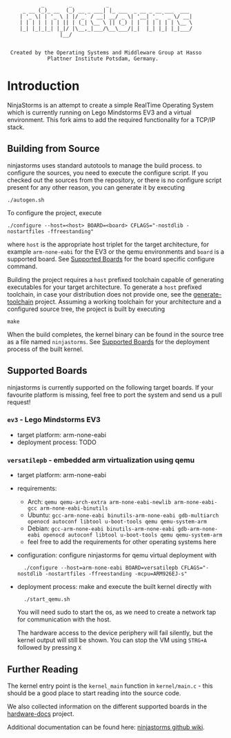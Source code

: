 
               _        _           _
         _ __ (_)_ __  (_) __ _ ___| |_ ___  _ __ _ __ ___  ___
        | '_ \| | '_ \ | |/ _` / __| __/ _ \| '__| '_ ` _ \/ __|
        | | | | | | | || | (_| \__ \ || (_) | |  | | | | | \__ \
        |_| |_|_|_| |_|/ |\__,_|___/\__\___/|_|  |_| |_| |_|___/
                     |__/


     Created by the Operating Systems and Middleware Group at Hasso
                 Plattner Institute Potsdam, Germany.

# Introduction

NinjaStorms is an attempt to create a simple RealTime Operating System which
is currently running on Lego Mindstorms EV3 and a virtual environment. This fork aims to add the required functionality for a TCP/IP stack.

## Building from Source

ninjastorms uses standard autotools to manage the build process. to configure
the sources, you need to execute the configure script. If you checked out the
sources from the repository, or there is no configure script present for any
other reason, you can generate it by executing

    ./autogen.sh

To configure the project, execute

    ./configure --host=<host> BOARD=<board> CFLAGS="-nostdlib -nostartfiles -ffreestanding"

where `host` is the appropriate host triplet for the target architecture,
for example `arm-none-eabi` for the EV3 or the qemu environments and `board`
is a supported board. See [Supported Boards](#supported-boards) for the board specific configure command.

Building the project requires a `host` prefixed toolchain capable of generating
executables for your target architecture. To generate a `host` prefixed
toolchain, in case your distribution does not provide one, see the
[generate-toolchain](https://github.com/ninjastorms/toolchain-generator)
project. Assuming a working toolchain for your architecture and a configured
source tree, the project is built by executing

    make

When the build completes, the kernel binary can be found in the source tree
as a file named `ninjastorms`. See [Supported Boards](#supported-boards) for the deployment
process of the built kernel.

## Supported Boards

ninjastorms is currently supported on the following target boards. If your
favourite platform is missing, feel free to port the system and send us a
pull request!

### `ev3` - Lego Mindstorms EV3

- target platform: arm-none-eabi
- deployment process: TODO

### `versatilepb` - embedded arm virtualization using qemu

- target platform: arm-none-eabi
- requirements:
  - Arch: `qemu qemu-arch-extra arm-none-eabi-newlib arm-none-eabi-gcc arm-none-eabi-binutils`
  - Ubuntu: `gcc-arm-none-eabi binutils-arm-none-eabi gdb-multiarch openocd autoconf libtool u-boot-tools qemu qemu-system-arm`
  - Debian: `gcc-arm-none-eabi binutils-arm-none-eabi gdb-arm-none-eabi openocd autoconf libtool u-boot-tools qemu qemu-system-arm`
  - feel free to add the requirements for other operating systems here
- configuration: configure ninjastorms for qemu virtual deployment with

        ./configure --host=arm-none-eabi BOARD=versatilepb CFLAGS="-nostdlib -nostartfiles -ffreestanding -mcpu=ARM926EJ-s"

- deployment process: make and execute the built kernel directly with

        ./start_qemu.sh

  You will need sudo to start the os, as we need to create a network tap for communication with the host.

  The hardware access to the device periphery will fail silently, but the
  kernel output will still be shown.
  You can stop the VM using `STRG+A` followed by pressing `X`

## Further Reading

The kernel entry point is the `kernel_main` function in `kernel/main.c` - this
should be a good place to start reading into the source code.

We also collected information on the different supported boards in the
[hardware-docs](https://github.com/ninjastorms/hardware-docs) project.

Additional documentation can be found here:
[ninjastorms github wiki](https://github.com/ninjastorms/ninjastorms/wiki).
